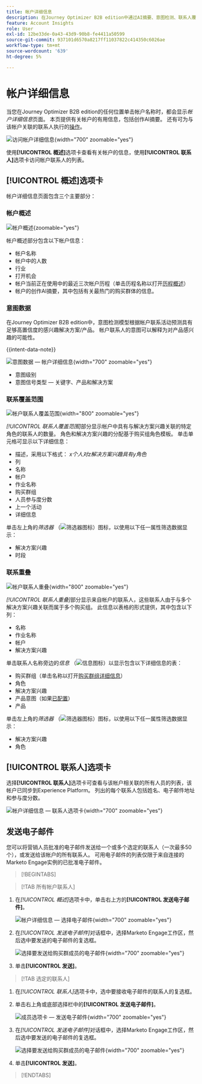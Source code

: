 ```yaml
---
title: 帐户详细信息
description: 在Journey Optimizer B2B edition中通过AI摘要、意图检测、联系人覆盖范围分析和电子邮件通信查看帐户洞察。
feature: Account Insights
role: User
exl-id: 12be33de-0a43-43d9-90b8-fe4411a50599
source-git-commit: 937101d6570a8217ff11037822c414350c6026ae
workflow-type: tm+mt
source-wordcount: '639'
ht-degree: 5%

---
```


# 帐户详细信息

当您在Journey Optimizer B2B edition的任何位置单击帐户名称时，都会显示&#x200B;_帐户详细信息_&#x200B;页面。 本页提供有关帐户的有用信息，包括创作AI摘要。 还有可为与该帐户关联的联系人执行的[操作](#account-actions)。

![访问帐户详细信息](./assets/account-details.png){width="700" zoomable="yes"}

使用&#x200B;**[!UICONTROL 概述]**&#x200B;选项卡查看有关帐户的信息，使用&#x200B;**[!UICONTROL 联系人]**&#x200B;选项卡访问帐户联系人的列表。

## [!UICONTROL 概述]选项卡

帐户详细信息页面包含三个主要部分：

### 帐户概述

![帐户概述](./assets/details-page-account-overview.png){zoomable="yes"}

帐户概述部分包含以下帐户信息：

* 帐户名称
* 帐户中的人数
* 行业
* 打开机会
* 帐户当前正在使用中的最近三次帐户历程（单击历程名称以打开[历程概述](../journeys/journey-overview.md)）
* 帐户的创作AI摘要，其中包括有关最热门的购买群体的信息。

### 意图数据

在Journey Optimizer B2B edition中，意图检测模型根据帐户联系活动预测具有足够高置信度的感兴趣解决方案/产品。 帐户联系人的意图可以解释为对产品感兴趣的可能性。

{{intent-data-note}}

![意图数据 — 帐户详细信息](./assets/intent-data-panel.png){width="700" zoomable="yes"}

* 意图级别
* 意图信号类型 — 关键字、产品和解决方案


### 联系覆盖范围

![帐户联系人覆盖范围](./assets/details-page-contact-coverage.png){width="800" zoomable="yes"}

_[!UICONTROL 联系人覆盖范围]_&#x200B;部分显示帐户中具有与解决方案兴趣关联的特定角色的联系人的数量。 角色和解决方案兴趣的分配基于购买组角色模板。 单击单元格可显示以下详细信息：

* 描述，采用以下格式： _x个人对z解决方案兴趣具有y角色_
* 列
* 名称
* 帐户
* 作业名称
* 购买群组
* 人员参与度分数
* 上一个活动
* 详细信息

单击左上角的&#x200B;_筛选器_ （![筛选器图标](../assets/do-not-localize/icon-filter.svg)）图标，以使用以下任一属性筛选数据显示：

* 解决方案兴趣
* 时段

### 联系重叠

![帐户联系人重叠](./assets/details-page-contact-overlap.png){width="800" zoomable="yes"}

_[!UICONTROL 联系人重叠]_&#x200B;部分显示来自帐户的联系人，这些联系人由于与多个解决方案兴趣关联而属于多个购买组。 此信息以表格的形式提供，其中包含以下列：

* 名称
* 作业名称
* 帐户
* 解决方案兴趣

单击联系人名称旁边的&#x200B;_信息_ （![信息图标](../assets/do-not-localize/icon-info.svg)）以显示包含以下详细信息的表：

* 购买群组（单击名称以打开[购买群组详细信息](../buying-groups/buying-group-details.md)）
* 角色
* 解决方案兴趣
* 产品意图（如果[已配置](../admin/intent-data.md)）
* 产品

单击左上角的&#x200B;_筛选器_ （![筛选器图标](../assets/do-not-localize/icon-filter.svg)）图标，以使用以下任一属性筛选数据显示：

* 解决方案兴趣
* 角色

## [!UICONTROL 联系人]选项卡

选择&#x200B;**[!UICONTROL 联系人]**&#x200B;选项卡可查看与该帐户相关联的所有人员的列表，该帐户已同步到Experience Platform。 列出的每个联系人包括姓名、电子邮件地址和参与度分数。

![帐户详细信息 — 联系人选项卡](./assets/account-details-contacts-tab.png){width="700" zoomable="yes"}

## 发送电子邮件

您可以将营销人员批准的电子邮件发送给一个或多个选定的联系人（一次最多50个），或发送给该帐户的所有联系人。 可用电子邮件的列表仅限于来自连接的Marketo Engage实例的已批准电子邮件。

>[!BEGINTABS]

>[!TAB 所有帐户联系人]

1. 在&#x200B;_[!UICONTROL 概述]_&#x200B;选项卡中，单击右上方的&#x200B;**[!UICONTROL 发送电子邮件]**。

   ![帐户详细信息 — 选择电子邮件](../accounts/assets/account-details-send-email.png){width="700" zoomable="yes"}

1. 在&#x200B;_[!UICONTROL 发送电子邮件]_&#x200B;对话框中，选择Marketo Engage工作区，然后选中要发送的电子邮件的复选框。

   ![选择要发送给购买群成员的电子邮件](../accounts/assets/account-details-send-email-dialog.png){width="700" zoomable="yes"}

1. 单击&#x200B;**[!UICONTROL 发送]**。

>[!TAB 选定的联系人]

1. 在&#x200B;_[!UICONTROL 联系人]_&#x200B;选项卡中，选中要接收电子邮件的联系人的复选框。

1. 单击右上角或底部选择栏中的&#x200B;**[!UICONTROL 发送电子邮件]**。

   ![成员选项卡 — 发送电子邮件](../accounts/assets/account-details-send-email-selections.png){width="700" zoomable="yes"}

1. 在&#x200B;_[!UICONTROL 发送电子邮件]_&#x200B;对话框中，选择Marketo Engage工作区，然后选中要发送的电子邮件的复选框。

   ![选择要发送给购买群成员的电子邮件](../accounts/assets/account-details-send-email-dialog.png){width="700" zoomable="yes"}

1. 单击&#x200B;**[!UICONTROL 发送]**。

>[!ENDTABS]
